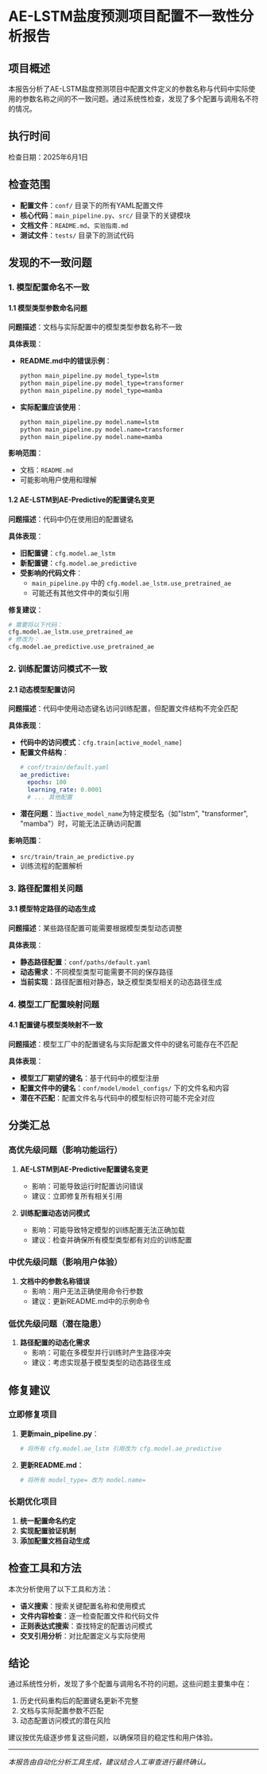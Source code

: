 # AE-LSTM盐度预测项目配置不一致性分析报告

## 项目概述
本报告分析了AE-LSTM盐度预测项目中配置文件定义的参数名称与代码中实际使用的参数名称之间的不一致问题。通过系统性检查，发现了多个配置与调用名不符的情况。

## 执行时间
检查日期：2025年6月1日

## 检查范围
- **配置文件**：`conf/` 目录下的所有YAML配置文件
- **核心代码**：`main_pipeline.py`、`src/` 目录下的关键模块
- **文档文件**：`README.md`、`实验指南.md`
- **测试文件**：`tests/` 目录下的测试代码

## 发现的不一致问题

### 1. 模型配置命名不一致

#### 1.1 模型类型参数命名问题
**问题描述**：文档与实际配置中的模型类型参数名称不一致

**具体表现**：
- **README.md中的错误示例**：
  ```bash
  python main_pipeline.py model_type=lstm
  python main_pipeline.py model_type=transformer  
  python main_pipeline.py model_type=mamba
  ```
- **实际配置应该使用**：
  ```bash
  python main_pipeline.py model.name=lstm
  python main_pipeline.py model.name=transformer
  python main_pipeline.py model.name=mamba
  ```

**影响范围**：
- 文档：`README.md`
- 可能影响用户使用和理解

#### 1.2 AE-LSTM到AE-Predictive的配置键名变更
**问题描述**：代码中仍在使用旧的配置键名

**具体表现**：
- **旧配置键**：`cfg.model.ae_lstm`
- **新配置键**：`cfg.model.ae_predictive`
- **受影响的代码文件**：
  - `main_pipeline.py` 中的 `cfg.model.ae_lstm.use_pretrained_ae`
  - 可能还有其他文件中的类似引用

**修复建议**：
```python
# 需要将以下代码：
cfg.model.ae_lstm.use_pretrained_ae
# 修改为：
cfg.model.ae_predictive.use_pretrained_ae
```

### 2. 训练配置访问模式不一致

#### 2.1 动态模型配置访问
**问题描述**：代码中使用动态键名访问训练配置，但配置文件结构不完全匹配

**具体表现**：
- **代码中的访问模式**：`cfg.train[active_model_name]`
- **配置文件结构**：
  ```yaml
  # conf/train/default.yaml
  ae_predictive:
    epochs: 100
    learning_rate: 0.0001
    # ... 其他配置
  ```
- **潜在问题**：当`active_model_name`为特定模型名（如"lstm", "transformer", "mamba"）时，可能无法正确访问配置

**影响范围**：
- `src/train/train_ae_predictive.py`
- 训练流程的配置解析

### 3. 路径配置相关问题

#### 3.1 模型特定路径的动态生成
**问题描述**：某些路径配置可能需要根据模型类型动态调整

**具体表现**：
- **静态路径配置**：`conf/paths/default.yaml`
- **动态需求**：不同模型类型可能需要不同的保存路径
- **当前实现**：路径配置相对静态，缺乏模型类型相关的动态路径生成

### 4. 模型工厂配置映射问题

#### 4.1 配置键与模型类映射不一致
**问题描述**：模型工厂中的配置键名与实际配置文件中的键名可能存在不匹配

**具体表现**：
- **模型工厂期望的键名**：基于代码中的模型注册
- **配置文件中的键名**：`conf/model/model_configs/` 下的文件名和内容
- **潜在不匹配**：配置文件名与代码中的模型标识符可能不完全对应

## 分类汇总

### 高优先级问题（影响功能运行）
1. **AE-LSTM到AE-Predictive配置键名变更**
   - 影响：可能导致运行时配置访问错误
   - 建议：立即修复所有相关引用

2. **训练配置动态访问模式**
   - 影响：可能导致特定模型的训练配置无法正确加载
   - 建议：检查并确保所有模型类型都有对应的训练配置

### 中优先级问题（影响用户体验）
1. **文档中的参数名称错误**
   - 影响：用户无法正确使用命令行参数
   - 建议：更新README.md中的示例命令

### 低优先级问题（潜在隐患）
1. **路径配置的动态化需求**
   - 影响：可能在多模型并行训练时产生路径冲突
   - 建议：考虑实现基于模型类型的动态路径生成

## 修复建议

### 立即修复项目
1. **更新main_pipeline.py**：
   ```python
   # 将所有 cfg.model.ae_lstm 引用改为 cfg.model.ae_predictive
   ```

2. **更新README.md**：
   ```bash
   # 将所有 model_type= 改为 model.name=
   ```

### 长期优化项目
1. **统一配置命名约定**
2. **实现配置验证机制**
3. **添加配置文档自动生成**

## 检查工具和方法
本次分析使用了以下工具和方法：
- **语义搜索**：搜索关键配置名称和使用模式
- **文件内容检查**：逐一检查配置文件和代码文件
- **正则表达式搜索**：查找特定的配置访问模式
- **交叉引用分析**：对比配置定义与实际使用

## 结论
通过系统性分析，发现了多个配置与调用名不符的问题。这些问题主要集中在：
1. 历史代码重构后的配置键名更新不完整
2. 文档与实际配置参数不匹配
3. 动态配置访问模式的潜在风险

建议按优先级逐步修复这些问题，以确保项目的稳定性和用户体验。

---
*本报告由自动化分析工具生成，建议结合人工审查进行最终确认。*
